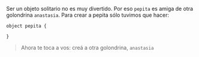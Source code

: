 Ser un objeto solitario no es muy divertido. Por eso `pepita` es amiga de otra golondrina `anastasia`. Para crear a pepita sólo tuvimos que hacer:

```wollok
object pepita {
  
}
```

> Ahora te toca a vos: creá a otra golondrina, `anastasia`